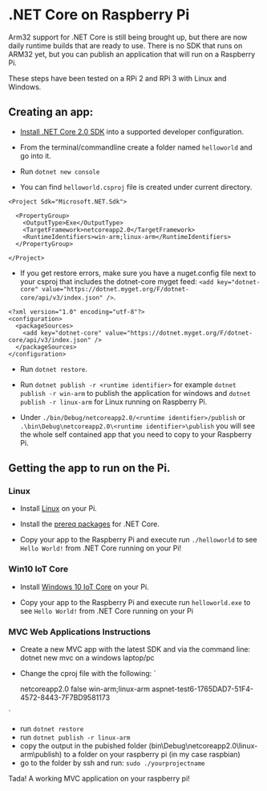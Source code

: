 # .NET Core on Raspberry Pi

Arm32 support for .NET Core is still being brought up, but there are now daily runtime builds that are ready to use. 
There is no SDK that runs on ARM32 yet, but you can publish an application that will run on a Raspberry Pi. 

These steps have been tested on a RPi 2 and RPi 3 with Linux and Windows.

## Creating an app:

* [Install .NET Core 2.0 SDK](https://www.microsoft.com/net/core/preview) into a supported developer configuration.


* From the terminal/commandline create a folder named `helloworld` and go into it.
* Run `dotnet new console`
* You can find `helloworld.csproj` file is created under current directory.

```
<Project Sdk="Microsoft.NET.Sdk">

  <PropertyGroup>
    <OutputType>Exe</OutputType>
    <TargetFramework>netcoreapp2.0</TargetFramework>
    <RuntimeIdentifiers>win-arm;linux-arm</RuntimeIdentifiers>
  </PropertyGroup>

</Project>
```

* If you get restore errors, make sure you have a nuget.config file next to your csproj that includes the dotnet-core myget feed: `<add key="dotnet-core" value="https://dotnet.myget.org/F/dotnet-core/api/v3/index.json" />`.

```
<?xml version="1.0" encoding="utf-8"?>
<configuration>
  <packageSources>
    <add key="dotnet-core" value="https://dotnet.myget.org/F/dotnet-core/api/v3/index.json" />
  </packageSources>
</configuration>
```

* Run `dotnet restore`.

* Run `dotnet publish -r <runtime identifier>` for example `dotnet publish -r win-arm` to publish the application for windows and `dotnet publish -r linux-arm` for Linux running on Raspberry Pi.

* Under `./bin/Debug/netcoreapp2.0/<runtime identifier>/publish` or `.\bin\Debug\netcoreapp2.0\<runtime identifier>\publish` you will see the whole self contained app that you need to copy to your Raspberry Pi.


## Getting the app to run on the Pi.

### Linux

* Install [Linux](https://www.raspberrypi.org/downloads/) on your Pi.

* Install the [prereq packages](https://github.com/dotnet/core/blob/master/Documentation/prereqs.md) for .NET Core. 

* Copy your app to the Raspberry Pi and execute run `./helloworld` to see `Hello World!` from .NET Core running on your Pi!

### Win10 IoT Core

* Install [Windows 10 IoT Core](https://developer.microsoft.com/en-us/windows/iot/GetStarted) on your Pi.

* Copy your app to the Raspberry Pi and execute run `helloworld.exe` to see `Hello World!` from .NET Core running on your Pi


### MVC Web Applications Instructions

* Create a new MVC app with the latest SDK and via the command line: dotnet new mvc on a windows laptop/pc
* Change the cproj file with the following:
`<Project Sdk="Microsoft.NET.Sdk.Web">

  <PropertyGroup>
    <TargetFramework>netcoreapp2.0</TargetFramework>
    <MvcRazorCompileOnPublish>false</MvcRazorCompileOnPublish>
  <RuntimeIdentifiers>win-arm;linux-arm</RuntimeIdentifiers>
    <UserSecretsId>aspnet-test6-1765DAD7-51F4-4572-8443-7F7BD9581173</UserSecretsId>
  </PropertyGroup>

  <ItemGroup>
    <PackageReference Include="Microsoft.AspNetCore.All" Version="2.0.0-preview2-25159" />
  </ItemGroup>

  <ItemGroup>
    <DotNetCliToolReference Include="Microsoft.VisualStudio.Web.CodeGeneration.Tools" Version="2.0.0-preview2-25159" />
  </ItemGroup>

</Project>`

* run `dotnet restore`
* run `dotnet publish -r linux-arm`
* copy the output in the pubished folder (bin\Debug\netcoreapp2.0\linux-arm\publish) to a folder on your raspberry pi (in my case raspbian)
* go to the folder by ssh and run: `sudo ./yourprojectname`

Tada! A working MVC application on your raspberry pi!

